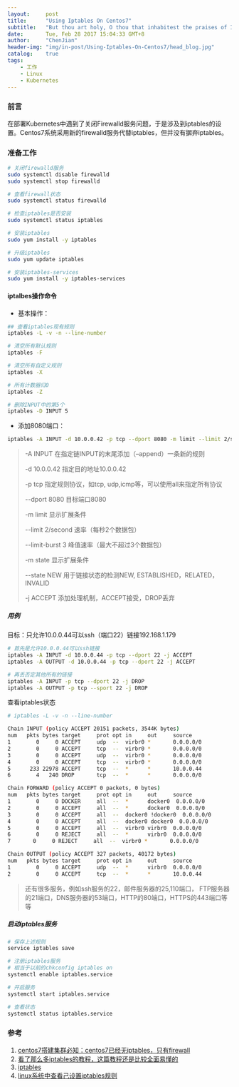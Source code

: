 ```yaml
---
layout:     post
title:      "Using Iptables On Centos7"
subtitle:   "But thou art holy, O thou that inhabitest the praises of Israel. Psa 22:3"
date:       Tue, Feb 28 2017 15:04:33 GMT+8
author:     "ChenJian"
header-img: "img/in-post/Using-Iptables-On-Centos7/head_blog.jpg"
catalog:    true
tags:
    - 工作
    - Linux
    - Kubernetes
---
```


### 前言

在部署Kubernetes中遇到了关闭Firewalld服务问题，于是涉及到iptables的设置。Centos7系统采用新的firewalld服务代替iptables，但并没有摒弃iptables。

### 准备工作

``` bash
# 关闭firewalld服务
sudo systemctl disable firewalld
sudo systemctl stop firewalld

# 查看firewall状态
sudo systemctl status firewalld

# 检查iptables是否安装
sudo systemctl status iptables

# 安装iptables
sudo yum install -y iptables

# 升级iptables
sudo yum update iptables

# 安装iptables-services
sudo yum install -y iptables-services
```

#### iptalbes操作命令

- 基本操作：

``` bash
## 查看iptables现有规则
iptables -L -v -n --line-number

# 清空所有默认规则
iptables -F

# 清空所有自定义规则
iptables -X

# 所有计数器归0
iptables -Z

# 删除INPUT中的第5个
iptables -D INPUT 5
```

- 添加8080端口：

``` bash
iptables -A INPUT -d 10.0.0.42 -p tcp --dport 8080 -m limit --limit 2/second --limit-burst 3 -m state --state NEW -j ACCEPT
```

> -A INPUT 在指定链INPUT的末尾添加（–append）一条新的规则
> 
> -d 10.0.0.42 指定目的地址10.0.0.42
> 
> -p tcp 指定规则协议，如tcp, udp,icmp等，可以使用all来指定所有协议
> 
> --dport 8080 目标端口8080
> 
> -m limit 显示扩展条件
> 
> --limit 2/second 速率（每秒2个数据包）
> 
> --limit-burst 3 峰值速率（最大不超过3个数据包）
> 
> -m state 显示扩展条件
> 
> --state NEW 用于链接状态的检测NEW, ESTABLISHED，RELATED，INVALID
> 
> -j ACCEPT 添加处理机制，ACCEPT接受，DROP丢弃

##### 用例

目标：只允许10.0.0.44可以ssh（端口22）链接192.168.1.179

``` bash
# 首先是允许10.0.0.44可以ssh链接
iptables -A INPUT -d 10.0.0.44 -p tcp --dport 22 -j ACCEPT
iptables -A OUTPUT -d 10.0.0.44 -p tcp --dport 22 -j ACCEPT

# 再丢否定其他所有的链接
iptables -A INPUT -p tcp --dport 22 -j DROP
iptables -A OUTPUT -p tcp --sport 22 -j DROP
```

查看iptables状态

``` bash
# iptables -L -v -n --line-number

Chain INPUT (policy ACCEPT 20151 packets, 3544K bytes)
num   pkts bytes target     prot opt in     out     source               destination         
1        0     0 ACCEPT     udp  --  virbr0 *       0.0.0.0/0            0.0.0.0/0            udp dpt:53
2        0     0 ACCEPT     tcp  --  virbr0 *       0.0.0.0/0            0.0.0.0/0            tcp dpt:53
3        0     0 ACCEPT     udp  --  virbr0 *       0.0.0.0/0            0.0.0.0/0            udp dpt:67
4        0     0 ACCEPT     tcp  --  virbr0 *       0.0.0.0/0            0.0.0.0/0            tcp dpt:67
5      233 22978 ACCEPT     tcp  --  *      *       10.0.0.44            0.0.0.0/0            tcp dpt:22
6        4   240 DROP       tcp  --  *      *       0.0.0.0/0            0.0.0.0/0            tcp dpt:22

Chain FORWARD (policy ACCEPT 0 packets, 0 bytes)
num   pkts bytes target     prot opt in     out     source               destination         
1        0     0 DOCKER     all  --  *      docker0  0.0.0.0/0            0.0.0.0/0           
2        0     0 ACCEPT     all  --  *      docker0  0.0.0.0/0            0.0.0.0/0            ctstate RELATED,ESTABLISHED
3        0     0 ACCEPT     all  --  docker0 !docker0  0.0.0.0/0            0.0.0.0/0           
4        0     0 ACCEPT     all  --  docker0 docker0  0.0.0.0/0            0.0.0.0/0         
5        0     0 ACCEPT     all  --  virbr0 virbr0  0.0.0.0/0            0.0.0.0/0           
6        0     0 REJECT     all  --  *      virbr0  0.0.0.0/0            0.0.0.0/0            reject-with icmp-port-unreachable
7       0     0 REJECT     all  --  virbr0 *       0.0.0.0/0            0.0.0.0/0            reject-with icmp-port-unreachable

Chain OUTPUT (policy ACCEPT 327 packets, 40172 bytes)
num   pkts bytes target     prot opt in     out     source               destination         
1        0     0 ACCEPT     udp  --  *      virbr0  0.0.0.0/0            0.0.0.0/0            udp dpt:68
2        0     0 ACCEPT     tcp  --  *      *       10.0.0.44            0.0.0.0/0            tcp dpt:22
```

> 还有很多服务，例如ssh服务的22，邮件服务器的25,110端口， FTP服务器的21端口，DNS服务器的53端口，HTTP的80端口，HTTPS的443端口等等

##### 启动iptables服务

``` bash
# 保存上述规则
service iptables save

# 注册iptables服务
# 相当于以前的chkconfig iptables on
systemctl enable iptables.service

# 开启服务
systemctl start iptables.service

# 查看状态
systemctl status iptables.service
```

### 参考

1. [centos7搭建集群必知：centos7已经无iptables，只有firewall](http://www.aboutyun.com/thread-17535-1-1.html)
2. [看了那么多iptables的教程，这篇教程还是比较全面易懂的](https://www.91yun.org/archives/1690)
3. [iptables](http://79076431.blog.51cto.com/8977042/1811282)
4. [linux系统中查看己设置iptables规则](http://6226001001.blog.51cto.com/9243584/1826054)
